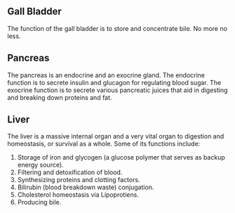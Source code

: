 ## Gall Bladder

The function of the gall bladder is to store and concentrate bile. No more no less.


## Pancreas

The pancreas is an endocrine and an exocrine gland. The endocrine function is to secrete insulin and glucagon for regulating blood sugar. The exocrine function is to secrete various pancreatic juices that aid in digesting and breaking down proteins and fat.


## Liver

The liver is a massive internal organ and a very vital organ to digestion and homeostasis, or survival as a whole. Some of its functions include:
1. Storage of iron and glycogen (a glucose polymer that serves as backup energy source).
2. Filtering and detoxification of blood.
3. Synthesizing proteins and clotting factors.
4. Bilirubin (blood breakdown waste) conjugation.
5. Cholesterol homeostasis via Lipoprotiens.
6. Producing bile.
